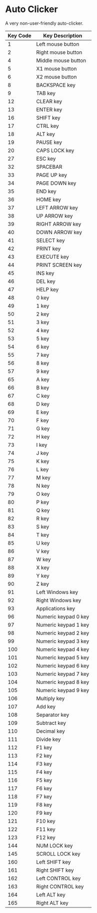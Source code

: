 # Auto Clicker

A very non-user-friendly auto-clicker.

| Key Code | Key Description           |
| -------- | ------------------------- |
| 1        | Left mouse button         |
| 2        | Right mouse button        |
| 4        | Middle mouse button       |
| 5        | X1 mouse button           |
| 6        | X2 mouse button           |
| 8        | BACKSPACE key             |
| 9        | TAB key                   |
| 12       | CLEAR key                 |
| 13       | ENTER key                 |
| 16       | SHIFT key                 |
| 17       | CTRL key                  |
| 18       | ALT key                   |
| 19       | PAUSE key                 |
| 20       | CAPS LOCK key             |
| 27       | ESC key                   |
| 32       | SPACEBAR                  |
| 33       | PAGE UP key               |
| 34       | PAGE DOWN key             |
| 35       | END key                   |
| 36       | HOME key                  |
| 37       | LEFT ARROW key            |
| 38       | UP ARROW key              |
| 39       | RIGHT ARROW key           |
| 40       | DOWN ARROW key            |
| 41       | SELECT key                |
| 42       | PRINT key                 |
| 43       | EXECUTE key               |
| 44       | PRINT SCREEN key          |
| 45       | INS key                   |
| 46       | DEL key                   |
| 47       | HELP key                  |
| 48       | 0 key                     |
| 49       | 1 key                     |
| 50       | 2 key                     |
| 51       | 3 key                     |
| 52       | 4 key                     |
| 53       | 5 key                     |
| 54       | 6 key                     |
| 55       | 7 key                     |
| 56       | 8 key                     |
| 57       | 9 key                     |
| 65       | A key                     |
| 66       | B key                     |
| 67       | C key                     |
| 68       | D key                     |
| 69       | E key                     |
| 70       | F key                     |
| 71       | G key                     |
| 72       | H key                     |
| 73       | I key                     |
| 74       | J key                     |
| 75       | K key                     |
| 76       | L key                     |
| 77       | M key                     |
| 78       | N key                     |
| 79       | O key                     |
| 80       | P key                     |
| 81       | Q key                     |
| 82       | R key                     |
| 83       | S key                     |
| 84       | T key                     |
| 85       | U key                     |
| 86       | V key                     |
| 87       | W key                     |
| 88       | X key                     |
| 89       | Y key                     |
| 90       | Z key                     |
| 91       | Left Windows key          |
| 92       | Right Windows key         |
| 93       | Applications key          |
| 96       | Numeric keypad 0 key      |
| 97       | Numeric keypad 1 key      |
| 98       | Numeric keypad 2 key      |
| 99       | Numeric keypad 3 key      |
| 100      | Numeric keypad 4 key      |
| 101      | Numeric keypad 5 key      |
| 102      | Numeric keypad 6 key      |
| 103      | Numeric keypad 7 key      |
| 104      | Numeric keypad 8 key      |
| 105      | Numeric keypad 9 key      |
| 106      | Multiply key              |
| 107      | Add key                   |
| 108      | Separator key             |
| 109      | Subtract key              |
| 110      | Decimal key               |
| 111      | Divide key                |
| 112      | F1 key                    |
| 113      | F2 key                    |
| 114      | F3 key                    |
| 115      | F4 key                    |
| 116      | F5 key                    |
| 117      | F6 key                    |
| 118      | F7 key                    |
| 119      | F8 key                    |
| 120      | F9 key                    |
| 121      | F10 key                   |
| 122      | F11 key                   |
| 123      | F12 key                   |
| 144      | NUM LOCK key              |
| 145      | SCROLL LOCK key           |
| 160      | Left SHIFT key            |
| 161      | Right SHIFT key           |
| 162      | Left CONTROL key          |
| 163      | Right CONTROL key         |
| 164      | Left ALT key              |
| 165      | Right ALT key             |
